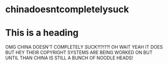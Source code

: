 # chinadoesntcompletelysuck
<h1 
style="font-family;Antique Olive;" 
>This is a heading</h1>OMG CHINA DOESN'T COMPLETELY SUCK?!?!??! 
OH WAIT YEAH IT DOES BUT HEY THEIR COPYRIGHT SYSTEMS ARE BEING WORKED ON BUT UNTIL THAN CHINA IS STILL A BUNCH OF NOODLE HEADS!
